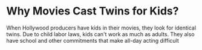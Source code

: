 # Why Movies Cast Twins for Kids?

When Hollywood producers have kids in their movies, they look for identical twins.
Due to child labor laws, kids can't work as much as adults. They also have school and other commitments that make all-day acting difficult
